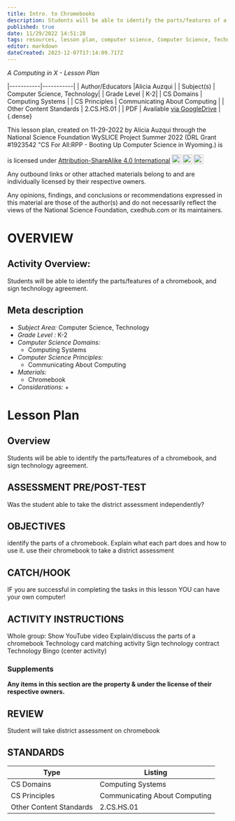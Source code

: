 ```yaml
---
title: Intro. to Chromebooks
description: Students will be able to identify the parts/features of a chromebook, and sign technology agreement.
published: true
date: 11/29/2022 14:51:28
tags: resources, lesson plan, computer science, Computer Science, Technology 
editor: markdown
dateCreated: 2023-12-07T17:14:09.717Z
---
```

*A Computing in X - Lesson Plan*

|-----------|-----------|
| Author/Educators |Alicia Auzqui |
| Subject(s) | Computer Science, Technology|
| Grade Level | K-2|
| CS Domains | Computing Systems |
| CS Principles | Communicating About Computing |
| Other Content Standards | 2.CS.HS.01 | 
| PDF | Available [via GoogleDrive](https://drive.google.com/open?id=1HaC_-SM92mM3ivpT1Bq4fXlLyXB4LuYg) |
{.dense}






This lesson plan, created on 11-29-2022 by Alicia Auzqui through the National Science Foundation WySLICE Project Summer 2022 (DRL Grant #1923542 "CS For All:RPP - Booting Up Computer Science in Wyoming.) is  <p xmlns:cc="http://creativecommons.org/ns#" >  is licensed under <a href="http://creativecommons.org/licenses/by-sa/4.0/?ref=chooser-v1" target="_blank" rel="license noopener noreferrer" style="display:inline-block;">Attribution-ShareAlike 4.0 International<img style="height:22px!important;margin-left:3px;vertical-align:text-bottom;" src="https://mirrors.creativecommons.org/presskit/icons/cc.svg?ref=chooser-v1"><img style="height:22px!important;margin-left:3px;vertical-align:text-bottom;" src="https://mirrors.creativecommons.org/presskit/icons/by.svg?ref=chooser-v1"><img style="height:22px!important;margin-left:3px;vertical-align:text-bottom;" src="https://mirrors.creativecommons.org/presskit/icons/sa.svg?ref=chooser-v1"></a></p>


Any outbound links or other attached materials belong to and are individually licensed by their respective owners. 


Any opinions, findings, and conclusions or recommendations expressed in this material are those of the author(s) and do not necessarily reflect the views of the National Science Foundation, cxedhub.com or its maintainers.


# OVERVIEW
## Activity Overview:  
Students will be able to identify the parts/features of a chromebook, and sign technology agreement.
## Meta description
+ *Subject Area:* Computer Science, Technology 
+ *Grade Level :* K-2 
+ *Computer Science Domains:*
   + Computing Systems
+ *Computer Science Principles:*
   + Communicating About Computing
+ *Materials:* 
   + Chromebook
+ *Considerations:*
   + 


# Lesson Plan
## Overview
Students will be able to identify the parts/features of a chromebook, and sign technology agreement.
## ASSESSMENT PRE/POST-TEST
Was the student able to take the district assessment independently?
## OBJECTIVES
identify the parts of a chromebook.
Explain what each part does and how to use it.
use their chromebook to take a district assessment


## CATCH/HOOK
IF you are successful in completing the tasks in this lesson YOU can have your own computer!


## ACTIVITY INSTRUCTIONS
Whole group: 
Show YouTube video
Explain/discuss the parts of a chromebook
Technology card matching activity 
Sign technology contract 
Technology Bingo (center activity)


### Supplements
**Any items in this section are the property & under the license of their respective owners.**






## REVIEW
Student will take district assessment on chromebook
## STANDARDS        
| Type | Listing | 
|-----------|-----------|
| CS Domains  | Computing Systems|
| CS Principles   | Communicating About Computing|
| Other Content Standards | 2.CS.HS.01  |